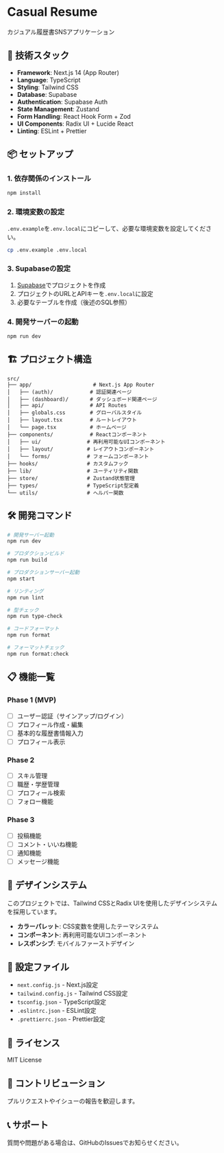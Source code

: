 # Casual Resume

カジュアル履歴書SNSアプリケーション

## 🚀 技術スタック

- **Framework**: Next.js 14 (App Router)
- **Language**: TypeScript
- **Styling**: Tailwind CSS
- **Database**: Supabase
- **Authentication**: Supabase Auth
- **State Management**: Zustand
- **Form Handling**: React Hook Form + Zod
- **UI Components**: Radix UI + Lucide React
- **Linting**: ESLint + Prettier

## 📦 セットアップ

### 1. 依存関係のインストール

```bash
npm install
```

### 2. 環境変数の設定

`.env.example`を`.env.local`にコピーして、必要な環境変数を設定してください。

```bash
cp .env.example .env.local
```

### 3. Supabaseの設定

1. [Supabase](https://supabase.com)でプロジェクトを作成
2. プロジェクトのURLとAPIキーを`.env.local`に設定
3. 必要なテーブルを作成（後述のSQL参照）

### 4. 開発サーバーの起動

```bash
npm run dev
```

## 🏗️ プロジェクト構造

```
src/
├── app/                    # Next.js App Router
│   ├── (auth)/            # 認証関連ページ
│   ├── (dashboard)/       # ダッシュボード関連ページ
│   ├── api/               # API Routes
│   ├── globals.css        # グローバルスタイル
│   ├── layout.tsx         # ルートレイアウト
│   └── page.tsx           # ホームページ
├── components/            # Reactコンポーネント
│   ├── ui/               # 再利用可能なUIコンポーネント
│   ├── layout/           # レイアウトコンポーネント
│   └── forms/            # フォームコンポーネント
├── hooks/                # カスタムフック
├── lib/                  # ユーティリティ関数
├── store/                # Zustand状態管理
├── types/                # TypeScript型定義
└── utils/                # ヘルパー関数
```

## 🛠️ 開発コマンド

```bash
# 開発サーバー起動
npm run dev

# プロダクションビルド
npm run build

# プロダクションサーバー起動
npm start

# リンティング
npm run lint

# 型チェック
npm run type-check

# コードフォーマット
npm run format

# フォーマットチェック
npm run format:check
```

## 📋 機能一覧

### Phase 1 (MVP)
- [ ] ユーザー認証（サインアップ/ログイン）
- [ ] プロフィール作成・編集
- [ ] 基本的な履歴書情報入力
- [ ] プロフィール表示

### Phase 2
- [ ] スキル管理
- [ ] 職歴・学歴管理
- [ ] プロフィール検索
- [ ] フォロー機能

### Phase 3
- [ ] 投稿機能
- [ ] コメント・いいね機能
- [ ] 通知機能
- [ ] メッセージ機能

## 🎨 デザインシステム

このプロジェクトでは、Tailwind CSSとRadix UIを使用したデザインシステムを採用しています。

- **カラーパレット**: CSS変数を使用したテーマシステム
- **コンポーネント**: 再利用可能なUIコンポーネント
- **レスポンシブ**: モバイルファーストデザイン

## 🔧 設定ファイル

- `next.config.js` - Next.js設定
- `tailwind.config.js` - Tailwind CSS設定
- `tsconfig.json` - TypeScript設定
- `.eslintrc.json` - ESLint設定
- `.prettierrc.json` - Prettier設定

## 📝 ライセンス

MIT License

## 🤝 コントリビューション

プルリクエストやイシューの報告を歓迎します。

## 📞 サポート

質問や問題がある場合は、GitHubのIssuesでお知らせください。
